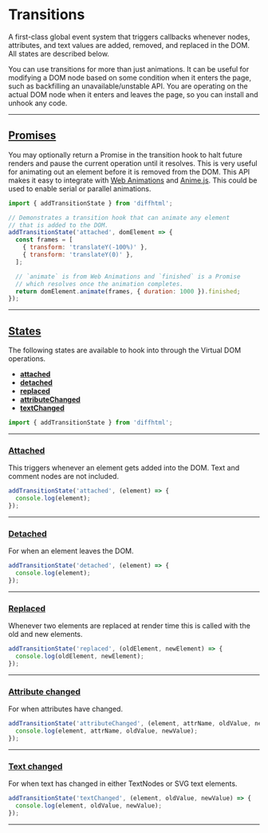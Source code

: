 # Transitions

A first-class global event system that triggers callbacks whenever nodes,
attributes, and text values are added, removed, and replaced in the DOM. All
states are described below.

You can use transitions for more than just animations. It can be useful for
modifying a DOM node based on some condition when it enters the page, such as
backfilling an unavailable/unstable API. You are operating on the actual DOM
node when it enters and leaves the page, so you can install and unhook any
code.

<a name="promises"></a>

---

## <a href="#promises">Promises</a>

You may optionally return a Promise in the transition hook to halt future
renders and pause the current operation until it resolves. This is very useful
for animating out an element before it is removed from the DOM. This API makes
it easy to integrate with [Web
Animations](https://developer.mozilla.org/en-US/docs/Web/API/Animation/finished)
and [Anime.js](https://animejs.com/documentation/#finishedPromise). This could
be used to enable serial or parallel animations.

```js
import { addTransitionState } from 'diffhtml';

// Demonstrates a transition hook that can animate any element
// that is added to the DOM.
addTransitionState('attached', domElement => {
  const frames = [
    { transform: 'translateY(-100%)' },
    { transform: 'translateY(0)' },
  ];

  // `animate` is from Web Animations and `finished` is a Promise
  // which resolves once the animation completes.
  return domElement.animate(frames, { duration: 1000 }).finished;
});
```

<a name="states"></a>

---

## <a href="#states">States</a>

The following states are available to hook into through the Virtual DOM
operations.

- [**attached**](#attached)
- [**detached**](#detached)
- [**replaced**](#replaced)
- [**attributeChanged**](#attribute-changed)
- [**textChanged**](#text-changed)

```js
import { addTransitionState } from 'diffhtml';
```

<a name="attached"></a>

---

### <a href="#attached">Attached</a>

This triggers whenever an element gets added into the DOM. Text and comment
nodes are not included.

```js
addTransitionState('attached', (element) => {
  console.log(element);
});
```

<a name="detached"></a>

---

### <a href="#detached">Detached</a>

For when an element leaves the DOM.

```js
addTransitionState('detached', (element) => {
  console.log(element);
});
```

<a name="replaced"></a>

---

### <a href="#replaced">Replaced</a>

Whenever two elements are replaced at render time this is called with the old
and new elements.

```js
addTransitionState('replaced', (oldElement, newElement) => {
  console.log(oldElement, newElement);
});
```

<a name="attribute-changed"></a>

---

### <a href="#attribute-changed">Attribute changed</a>

For when attributes have changed.

```js
addTransitionState('attributeChanged', (element, attrName, oldValue, newValue) => {
  console.log(element, attrName, oldValue, newValue);
});
```

<a name="text-changed"></a>

---

### <a href="#text-changed">Text changed</a>

For when text has changed in either TextNodes or SVG text elements.

```js
addTransitionState('textChanged', (element, oldValue, newValue) => {
  console.log(element, oldValue, newValue);
});
```

---
